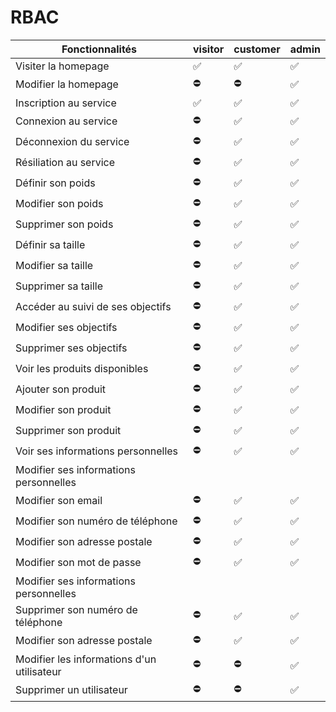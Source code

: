 # RBAC

| Fonctionnalités                            | visitor | customer | admin |
| ------------------------------------------ | ------- | -------- | ----- |
| Visiter la homepage                        | ✅      | ✅       | ✅    |
| Modifier la homepage                        | ⛔      | ⛔       | ✅    |
| Inscription au service                     | ✅      | ✅       | ✅    |
| Connexion au service                       | ⛔      | ✅       | ✅    |
| Déconnexion du service                     | ⛔      | ✅       | ✅    |
| Résiliation au service                     | ⛔      | ✅       | ✅    |
| Définir son poids                          | ⛔      | ✅       | ✅    |
| Modifier son poids                         | ⛔      | ✅       | ✅    |
| Supprimer son poids                        | ⛔      | ✅       | ✅    |
| Définir sa taille                          | ⛔      | ✅       | ✅    |
| Modifier sa taille                         | ⛔      | ✅       | ✅    |
| Supprimer sa taille                        | ⛔      | ✅       | ✅    |
| Accéder au suivi de ses objectifs          | ⛔      | ✅       | ✅    |
| Modifier ses objectifs                     | ⛔      | ✅       | ✅    |
| Supprimer ses objectifs                    | ⛔      | ✅       | ✅    |
| Voir les produits disponibles              | ⛔      | ✅       | ✅    |
| Ajouter son produit                        | ⛔      | ✅       | ✅    |
| Modifier son produit                       | ⛔      | ✅       | ✅    |
| Supprimer son produit                      | ⛔      | ✅       | ✅    |
| Voir ses informations personnelles         | ⛔      | ✅       | ✅    |
| Modifier ses informations personnelles     |
| Modifier son email                         | ⛔      | ✅       | ✅    |
| Modifier son numéro de téléphone           | ⛔      | ✅       | ✅    |
| Modifier son adresse postale               | ⛔      | ✅       | ✅    |
| Modifier son mot de passe                  | ⛔      | ✅       | ✅    |
| Modifier ses informations personnelles     |
| Supprimer son numéro de téléphone          | ⛔      | ✅       | ✅    |
| Modifier son adresse postale               | ⛔      | ✅       | ✅    |
| Modifier les informations d'un utilisateur | ⛔      | ⛔       | ✅    |
| Supprimer un utilisateur                   | ⛔      | ⛔       | ✅    |

